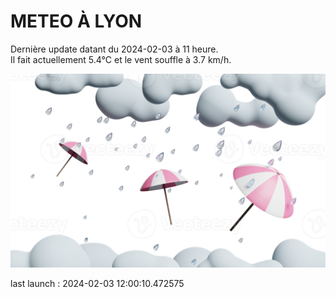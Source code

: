 # METEO À LYON

Dernière update datant du 2024-02-03 à 11 heure.  
Il fait actuellement 5.4°C et le vent souffle à 3.7 km/h.      

![](./.github/rain.png)

last launch : 2024-02-03 12:00:10.472575
